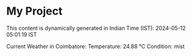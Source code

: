 # My Project

This content is dynamically generated in Indian Time (IST): 2024-05-12 05:01:19 IST


Current Weather in Coimbatore:
Temperature: 24.88 °C
Condition: mist
